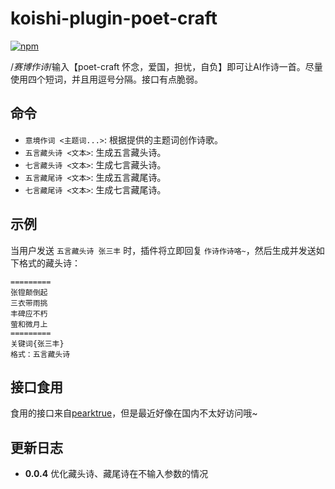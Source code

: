 # koishi-plugin-poet-craft

[![npm](https://img.shields.io/npm/v/koishi-plugin-poet-craft?style=flat-square)](https://www.npmjs.com/package/koishi-plugin-poet-craft)

/*赛博作诗*/输入【poet-craft 怀念，爱国，担忧，自负】即可让AI作诗一首。尽量使用四个短词，并且用逗号分隔。接口有点脆弱。


## 命令

- `意境作词 <主题词...>`: 根据提供的主题词创作诗歌。
- `五言藏头诗 <文本>`: 生成五言藏头诗。
- `七言藏头诗 <文本>`: 生成七言藏头诗。
- `五言藏尾诗 <文本>`: 生成五言藏尾诗。
- `七言藏尾诗 <文本>`: 生成七言藏尾诗。

## 示例

当用户发送 `五言藏头诗 张三丰` 时，插件将立即回复 `作诗作诗咯~`，然后生成并发送如下格式的藏头诗：

```
=========
张镫颠倒起
三衣带雨挑
丰碑应不朽
萤和微月上
=========
关键词{张三丰}
格式：五言藏头诗
```


## 接口食用

食用的接口来自[pearktrue](https://api.pearktrue.cn)，但是最近好像在国内不太好访问哦~

## 更新日志

- **0.0.4** 优化藏头诗、藏尾诗在不输入参数的情况
